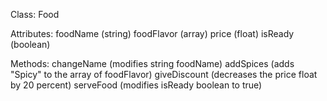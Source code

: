 Class: Food

Attributes:
foodName (string)
foodFlavor (array)
price (float)
isReady (boolean)

Methods:
changeName (modifies string foodName)
addSpices (adds "Spicy" to the array of foodFlavor)
giveDiscount (decreases the price float by 20 percent)
serveFood (modifies isReady boolean to true)

